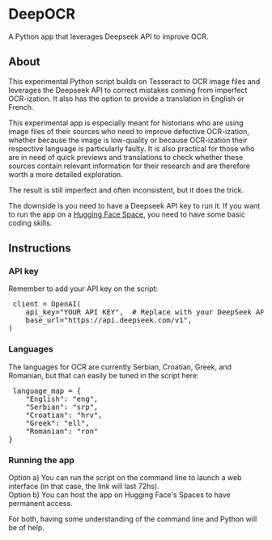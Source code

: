 # DeepOCR
A Python app that leverages Deepseek API to improve OCR.

## About
This experimental Python script builds on Tesseract to OCR image files and leverages the Deepseek API to correct mistakes coming from imperfect OCR-ization. It also has the option to provide a translation in English or French.

This experimental app is especially meant for historians who are using image files of their sources who need to improve defective OCR-ization, whether because the image is low-quality or because OCR-ization their respective language is particularly faulty. It is also practical for those who are in need of quick previews and translations to check whether these sources contain relevant information for their research and are therefore worth a more detailed exploration. 

The result is still imperfect and often inconsistent, but it does the trick. 

The downside is you need to have a Deepseek API key to run it. If you want to run the app on a [Hugging Face Space](https://huggingface.co/spaces), you need to have some basic coding skills. 

## Instructions 

### API key 

Remember to add your API key on the script:

<pre> client = OpenAI(
    api_key="YOUR API KEY",  # Replace with your DeepSeek API key
    base_url="https://api.deepseek.com/v1",
) </pre>

### Languages 
The languages for OCR are currently Serbian, Croatian, Greek, and Romanian, but that can easily be tuned in the script here:

<pre> language_map = {
    "English": "eng",
    "Serbian": "srp",
    "Croatian": "hrv",
    "Greek": "ell",
    "Romanian": "ron"
}
</pre>

### Running the app

Option a) You can run the script on the command line to launch a web interface (in that case, the link will last 72hs). <br /> 
Option b) You can host the app on Hugging Face's Spaces to have permanent access.<br />

For both, having some understanding of the command line and Python will be of help.


